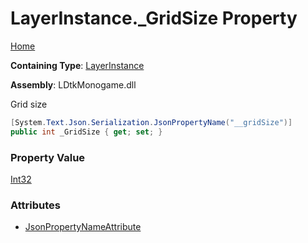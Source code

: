 # LayerInstance\.\_GridSize Property

[Home](../../../README.md)

**Containing Type**: [LayerInstance](../README.md)

**Assembly**: LDtkMonogame\.dll

  
 Grid size 

```csharp
[System.Text.Json.Serialization.JsonPropertyName("__gridSize")]
public int _GridSize { get; set; }
```

### Property Value

[Int32](https://docs.microsoft.com/en-us/dotnet/api/system.int32)

### Attributes

* [JsonPropertyNameAttribute](https://docs.microsoft.com/en-us/dotnet/api/system.text.json.serialization.jsonpropertynameattribute)

